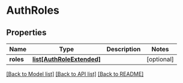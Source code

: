 # AuthRoles

## Properties
Name | Type | Description | Notes
------------ | ------------- | ------------- | -------------
**roles** | [**list[AuthRoleExtended]**](AuthRoleExtended.md) |  | [optional] 

[[Back to Model list]](../README.md#documentation-for-models) [[Back to API list]](../README.md#documentation-for-api-endpoints) [[Back to README]](../README.md)


